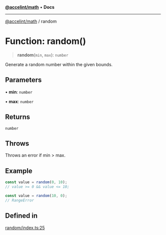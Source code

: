 [**@accelint/math**](../README.md) • **Docs**

***

[@accelint/math](../README.md) / random

# Function: random()

> **random**(`min`, `max`): `number`

Generate a random number within the given bounds.

## Parameters

• **min**: `number`

• **max**: `number`

## Returns

`number`

## Throws

Throws an error if min > max.

## Example

```ts
const value = random(0, 10);
// value >= 0 && value <= 10;

const value = random(10, 0);
// RangeError
```

## Defined in

[random/index.ts:25](https://github.com/gohypergiant/standard-toolkit/blob/258694cea8ed8bbd956b3cf5da47c2c9debcf127/packages/math/src/random/index.ts#L25)
